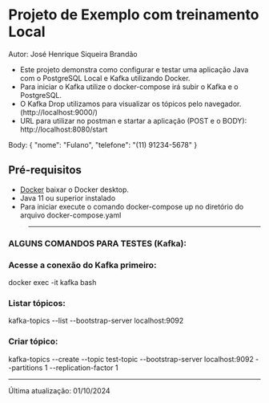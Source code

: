 # Projeto de Exemplo com treinamento Local

Autor: José Henrique Siqueira Brandão

- Este projeto demonstra como configurar e testar uma aplicação Java com o PostgreSQL Local e Kafka utilizando Docker. 
- Para iniciar o Kafka utilize o docker-compose irá subir o Kafka e o PostgreSQL.
- O Kafka Drop utilizamos para visualizar os tópicos pelo navegador. (http://localhost:9000/)
- URL para utilizar no postman e startar a aplicação (POST e o BODY): http://localhost:8080/start

Body:
  {
    "nome": "Fulano",
    "telefone": "(11) 91234-5678"
  }

## Pré-requisitos

- [Docker](https://docs.docker.com/get-docker/) baixar o Docker desktop.
- Java 11 ou superior instalado
- Para iniciar execute o comando docker-compose up no diretório do arquivo docker-compose.yaml

>------------------------------------------------------------------------------------------------------------------------------
### ALGUNS COMANDOS PARA TESTES (Kafka):

### Acesse a conexão do Kafka primeiro:
docker exec -it kafka bash

### Listar tópicos:
kafka-topics --list --bootstrap-server localhost:9092

### Criar tópico:
kafka-topics --create --topic test-topic --bootstrap-server localhost:9092 --partitions 1 --replication-factor 1

------------------------------------------------------------------------------------------------------------------------------

Última atualização: 01/10/2024
